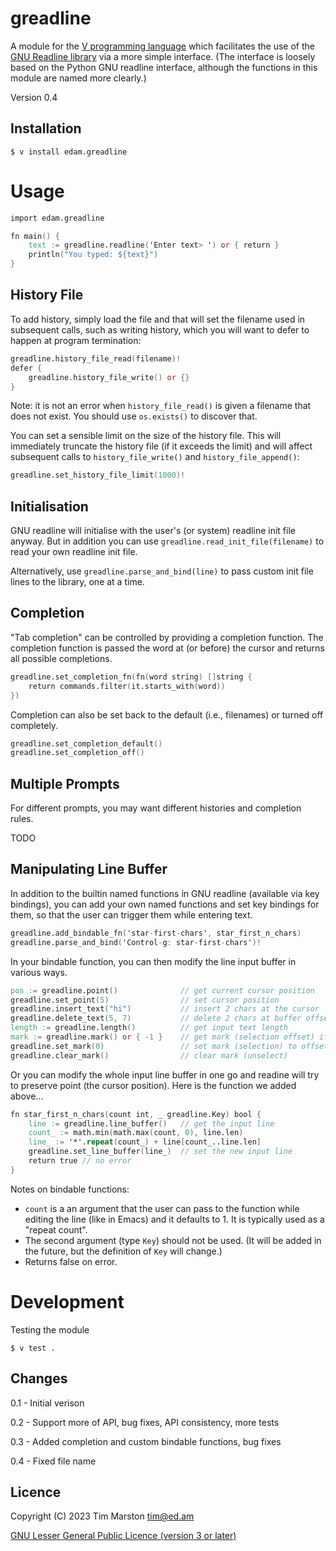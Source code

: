 greadline
=========

A module for the [V programming language] which facilitates the use of the
[GNU Readline library] via a more simple interface.  (The interface is loosely
based on the Python GNU readline interface, although the functions in this
module are named more clearly.)

Version 0.4

Installation
------------

``` Shell
$ v install edam.greadline
```

Usage
=====

``` V
import edam.greadline

fn main() {
    text := greadline.readline('Enter text> ') or { return }
    println("You typed: ${text}")
}
```

History File
------------

To add history, simply load the file and that will set the filename used in
subsequent calls, such as writing history, which you will want to defer to
happen at program termination:

``` V
greadline.history_file_read(filename)!
defer {
    greadline.history_file_write() or {}
}
```

Note: it is not an error when `history_file_read()` is given a filename that
does not exist.  You should use `os.exists()` to discover that.

You can set a sensible limit on the size of the history file.  This will
immediately truncate the history file (if it exceeds the limit) and will affect
subsequent calls to `history_file_write()` and `history_file_append()`:

``` V
greadline.set_history_file_limit(1000)!
```

Initialisation
--------------

GNU readline will initialise with the user's (or system) readline init file
anyway.  But in addition you can use `greadline.read_init_file(filename)` to
read your own readline init file.

Alternatively, use `greadline.parse_and_bind(line)` to pass custom init file
lines to the library, one at a time.

Completion
----------

"Tab completion" can be controlled by providing a completion function.  The
completion function is passed the word at (or before) the cursor and returns all
possible completions.

``` V
greadline.set_completion_fn(fn(word string) []string {
    return commands.filter(it.starts_with(word))
})
```

Completion can also be set back to the default (i.e., filenames) or turned off
completely.

``` V
greadline.set_completion_default()
greadline.set_completion_off()
```

Multiple Prompts
----------------

For different prompts, you may want different histories and completion rules.

TODO

Manipulating Line Buffer
------------------------

In addition to the builtin named functions in GNU readline (available via key
bindings), you can add your own named functions and set key bindings for them,
so that the user can trigger them while entering text.

``` V
greadline.add_bindable_fn('star-first-chars', star_first_n_chars)
greadline.parse_and_bind('Control-g: star-first-chars')!
```

In your bindable function, you can then modify the line input buffer in various
ways.

``` V
pos := greadline.point()              // get current cursor position
greadline.set_point(5)                // set cursor position
greadline.insert_text("hi")           // insert 2 chars at the cursor
greadline.delete_text(5, 7)           // delete 2 chars at buffer offset 5
length := greadline.length()          // get input text length
mark := greadline.mark() or { -1 }    // get mark (selection offset) if set
greadline.set_mark(0)                 // set mark (selection) to offset 0
greadline.clear_mark()                // clear mark (unselect)
```

Or you can modify the whole input line buffer in one go and readine will try to
preserve point (the cursor position).  Here is the function we added above...

``` V
fn star_first_n_chars(count int, _ greadline.Key) bool {
    line := greadline.line_buffer()   // get the input line
    count_ := math.min(math.max(count, 0), line.len)
    line_ := '*'.repeat(count_) + line[count_..line.len]
    greadline.set_line_buffer(line_)  // set the new input line
    return true // no error
}
```

Notes on bindable functions:
* `count` is a an argument that the user can pass to the function while editing
  the line (like in Emacs) and it defaults to 1.  It is typically used as a
  "repeat count".
* The second argument (type `Key`) should not be used. (It will be added in the
  future, but the definition of `Key` will change.)
* Returns false on error.

Development
===========

Testing the module

``` shell
$ v test .
```

Changes
-------

0.1 - Initial verison

0.2 - Support more of API, bug fixes, API consistency, more tests

0.3 - Added completion and custom bindable functions, bug fixes

0.4 - Fixed file name

Licence
-------

Copyright (C) 2023 Tim Marston <tim@ed.am>

[GNU Lesser General Public Licence (version 3 or later)](../master/LICENCE)



[V programming language]: http://vlang.io
[GNU Readline library]: https://tiswww.case.edu/php/chet/readline/rltop.html
